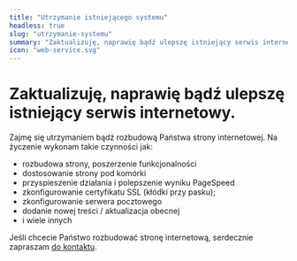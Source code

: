 ```yaml
---
title: "Utrzymanie istniejącego systemu"
headless: true
slug: "utrzymanie-systemu"
summary: "Zaktualizuję, naprawię bądź ulepszę istniejący serwis internetowy."
icon: "web-service.svg"
---
```


# Zaktualizuję, naprawię bądź ulepszę istniejący serwis internetowy.
Zajmę się utrzymaniem bądź rozbudową Państwa strony internetowej. Na życzenie wykonam takie czynności jak:
- rozbudowa strony, poszerzenie funkcjonalności
- dostosowanie strony pod komórki
- przyspieszenie działania i polepszenie wyniku PageSpeed
- zkonfigurowanie certyfikatu SSL (kłódki przy pasku);
- zkonfigurowanie serwera pocztowego
- dodanie nowej treści / aktualizacja obecnej
- i wiele innych

Jeśli chcecie Państwo rozbudować stronę internetową, serdecznie zapraszam [do kontaktu](/kontakt/).